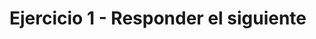 # Ejercicio 1 - Responder el siguiente
<!--stackedit_data:
eyJoaXN0b3J5IjpbLTE1NDM5OTg4NTQsLTIwOTIwNTAyNDBdfQ
==
-->